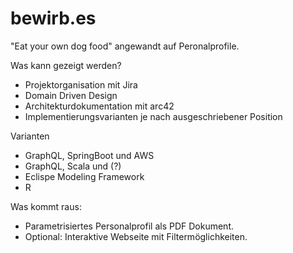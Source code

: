 # bewirb.es
"Eat your own dog food" angewandt auf Peronalprofile.

Was kann gezeigt werden?
* Projektorganisation mit Jira
* Domain Driven Design
* Architekturdokumentation mit arc42
* Implementierungsvarianten je nach ausgeschriebener Position

Varianten
 * GraphQL, SpringBoot und AWS
 * GraphQL, Scala und (?)
 * Eclispe Modeling Framework
 * R
 
 Was kommt raus: 
 * Parametrisiertes Personalprofil als PDF Dokument.
 * Optional: Interaktive Webseite mit Filtermöglichkeiten. 


